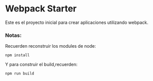 # Webpack Starter

Este es el proyecto inicial para crear aplicaciones utilizando webpack.

### Notas:

Recuerden reconstruir los modules de node:

```
npm install
```

Y para construir el build,recuerden:

```
npm run build
```
